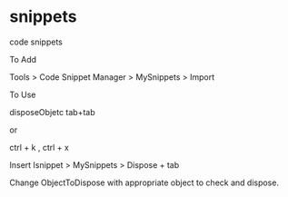 # snippets
code snippets

To Add

Tools > Code Snippet Manager > MySnippets > Import

To Use

disposeObjetc tab+tab 

or

ctrl + k , ctrl + x

Insert Isnippet > MySnippets > Dispose + tab
  
Change ObjectToDispose with appropriate object to check and dispose.
  
